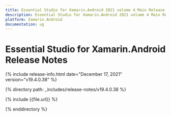 ```yaml
---
title: Essential Studio for Xamarin.Android 2021 volume 4 Main Release Notes  
description: Essential Studio for Xamarin.Android 2021 volume 4 Main Release Notes  
platform: Xamarin.Android
documentation: ug
---
```


# Essential Studio for Xamarin.Android  Release Notes  

{% include release-info.html date="December 17, 2021"  version="v19.4.0.38" %} 


{% directory path: _includes/release-notes/v19.4.0.38 %}

{% include {{file.url}} %}

{% enddirectory %}